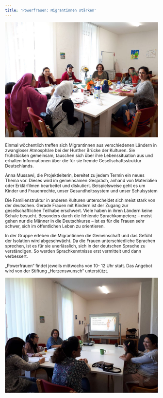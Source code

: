 ```yaml
---
title: 'Powerfrauen: Migrantinnen stärken'
---
```


<img src="assets/images/powerfrauen/powerfrauen1.jpg">

Einmal wöchentlich treffen sich Migrantinnen aus verschiedenen Ländern
in zwangloser Atmosphäre bei der Hürther Brücke der Kulturen. Sie
frühstücken gemeinsam, tauschen sich über ihre Lebenssituation aus und
erhalten Informationen über die für sie fremde Gesellschaftsstruktur
Deutschlands.

Anna Mussawi, die Projektleiterin, bereitet zu jedem Termin ein neues
Thema vor. Dieses wird im gemeinsamen Gespräch, anhand von Materialien
oder Erklärfilmen bearbeitet und diskutiert. Beispielsweise geht es um
Kinder und Frauenrechte, unser Gesundheitssystem und unser Schulsystem

 Die Familienstruktur in anderen Kulturen unterscheidet sich meist
 stark von der deutschen. Gerade Frauen mit Kindern ist der Zugang zur
 gesellschaftlichen Teilhabe erschwert. Viele haben in ihren Ländern
 keine Schule besucht. Besonders durch die fehlende Sprachkompetenz –
 meist gehen nur die Männer in die Deutschkurse – ist es für die
 Frauen sehr schwer, sich im öffentlichen Leben zu orientieren.

In der Gruppe erleben die Migrantinnen die Gemeinschaft und das Gefühl
der Isolation wird abgeschwächt. Da die Frauen unterschiedliche
Sprachen sprechen, ist es für sie unerlässlich, sich in der deutschen
Sprache zu verständigen. So werden Sprachkenntnisse erst vermittelt
und dann verbessert.

„Powerfrauen“ findet jeweils mittwochs von 10- 12 Uhr statt. Das
Angebot wird von der Stiftung „Herzenswunsch“ unterstützt.

<img src="assets/images/powerfrauen/powerfrauen2.jpg">
